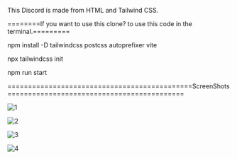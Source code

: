 This Discord is made from HTML and Tailwind CSS.

========If you want to use this clone? to use this code in the terminal.=========

npm install -D tailwindcss postcss autoprefixer vite   

npx tailwindcss init

npm run start

=============================================ScreenShots===========================================


![1](https://github.com/realsachinr/Discord-Clone/assets/154586309/31c17047-b1b6-4c51-9c1f-17dbca3d9a49)

![2](https://github.com/realsachinr/Discord-Clone/assets/154586309/958bed3b-6af0-44b3-ab8d-02a09a26bc2c)

![3](https://github.com/realsachinr/Discord-Clone/assets/154586309/4db64458-f4fa-40f6-accf-cd255072422e)

![4](https://github.com/realsachinr/Discord-Clone/assets/154586309/599d68d1-cc96-4e2f-8553-5c47f462b326)

